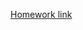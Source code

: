 [Homework link](https://docs.google.com/document/d/1O838al-FQus_dBUsR3z5lqXy8Ym3JLoE6eOhB55Cxe0/edit?usp=sharing)